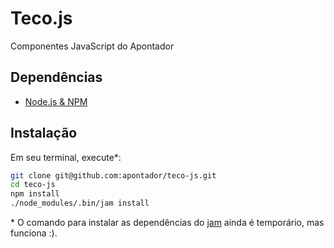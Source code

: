 Teco.js
=======

Componentes JavaScript do Apontador

Dependências
------------

* [Node.js & NPM](http://nodejs.org/download/)

Instalação
----------

Em seu terminal, execute*:

```bash
git clone git@github.com:apontador/teco-js.git
cd teco-js
npm install
./node_modules/.bin/jam install
```

\* O comando para instalar as dependências do [jam](http://jamjs.org) ainda é temporário, mas funciona :).
